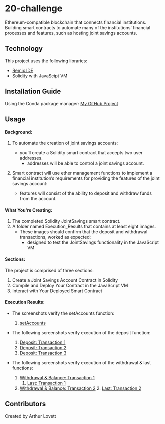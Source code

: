 # 20-challenge
 Ethereum-compatible blockchain that connects financial institutions. Building smart contracts to automate many of the institutions’ financial processes and features, such as hosting joint savings accounts. 


## Technology
This project uses the following libraries:
* [Remix IDE](https://remix.ethereum.org/)
* Solidity with JavaScipt VM

## Installation Guide
Using the Conda package manager: [My GitHub Project](https://github.com/ALovettII/20-challenge.git)


## Usage
#### Background:
1. To automate the creation of joint savings accounts:
    * you’ll create a Solidity smart contract that accepts two user addresses.
        * addresses will be able to control a joint savings account. 

2. Smart contract will use ether management functions to implement a financial institution’s requirements for providing the features of the joint savings account:
    * features will consist of the ability to deposit and withdraw funds from the account.
    
#### What You're Creating:
1. The completed Solidity JointSavings smart contract.
2. A folder named Execution_Results that contains at least eight images.
    * These images should confirm that the deposit and withdrawal transactions, worked as expected:
        * designed to test the JointSavings functionality in the JavaScript VM

#### Sections:
The project is comprised of three sections:
1. Create a Joint Savings Account Contract in Solidity
2. Compile and Deploy Your Contract in the JavaScript VM
3. Interact with Your Deployed Smart Contract

#### Execution Results:
* The screenshots verify the setAccounts function:
    1. [setAccounts](https://github.com/ALovettII/20-challenge/blob/main/Execution_Results/setAccounts.png)
* The following screenshots verify execution of the deposit function:
    1. [Deposit: Transaction 1](https://github.com/ALovettII/20-challenge/blob/main/Execution_Results/01_deposit.png)
    2. [Deposit: Transaction 2](https://github.com/ALovettII/20-challenge/blob/main/Execution_Results/02_deposit.png)
    3. [Deposit: Transaction 3](https://github.com/ALovettII/20-challenge/blob/main/Execution_Results/03_deposit.png)

* The following screenshots verify execution of the withdrawal & last functions:
    1. [Withdrawal & Balance: Transaction 1](https://github.com/ALovettII/20-challenge/blob/main/Execution_Results/01_withdraw-bal.png)
        1. [Last: Transaction 1](https://github.com/ALovettII/20-challenge/blob/main/Execution_Results/01_withdraw-last.png)
    2. [Withdrawal & Balance: Transaction 2](https://github.com/ALovettII/20-challenge/blob/main/Execution_Results/02_withdraw-bal.png)
        2. [Last: Transaction 2](https://github.com/ALovettII/20-challenge/blob/main/Execution_Results/02_withdraw-last.png)


## Contributors
Created by Arthur Lovett